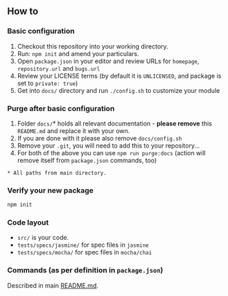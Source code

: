 How to
---

### Basic configuration

1. Checkout this repository into your working directory.
1. Run: `npm init` and amend your particulars.
1. Open `package.json` in your editor and review URLs for `homepage`, `repository.url` and `bugs.url`
1. Review your LICENSE terms (by default it is `UNLICENSED`, and package is set to `private: true`)
1. Get into `docs/` directory and run `./config.sh` to customize your module

### Purge after basic configuration

1. Folder `docs/`* holds all relevant documentation - **please remove** this `README.md` and replace it with your own.
1. If you are done with it please also remove `docs/config.sh` 
1. Remove your `.git`, you will need to add this to your repository...
1. For both of the above you can use `npm run purge:docs` (action will remove itself from `package.json` commands, too)

`* All paths from main directory.`

### Verify your new package

```bash
npm init
```

### Code layout

 * `src/` is your code.
 * `tests/specs/jasmine/` for spec files in `jasmine`
 * `tests/specs/mocha/` for spec files in `mocha/chai`

### Commands (as per definition in `package.json`) 

Described in main [README.md](../README.md).

